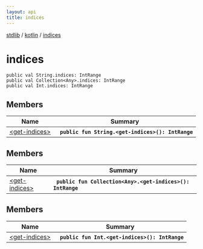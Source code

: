 ```yaml
---
layout: api
title: indices
---
```

[stdlib](../../index.md) / [kotlin](../index.md) / [indices](index.md)

# indices

```
public val String.indices: IntRange
public val Collection<Any>.indices: IntRange
public val Int.indices: IntRange
```

## Members

| Name | Summary |
|------|---------|
|[&lt;get-indices&gt;](_get-indices_.md)|&nbsp;&nbsp;**`public fun String.<get-indices>(): IntRange`**<br>|

## Members

| Name | Summary |
|------|---------|
|[&lt;get-indices&gt;](_get-indices_.md)|&nbsp;&nbsp;**`public fun Collection<Any>.<get-indices>(): IntRange`**<br>|

## Members

| Name | Summary |
|------|---------|
|[&lt;get-indices&gt;](_get-indices_.md)|&nbsp;&nbsp;**`public fun Int.<get-indices>(): IntRange`**<br>|
